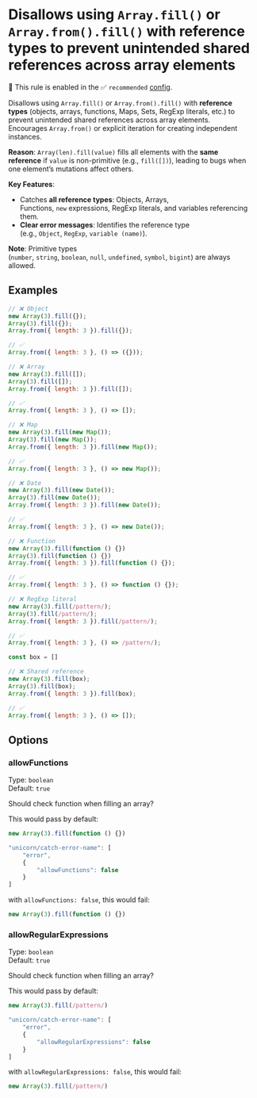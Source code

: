 # Disallows using `Array.fill()` or `Array.from().fill()` with **reference types** to prevent unintended shared references across array elements

💼 This rule is enabled in the ✅ `recommended` [config](https://github.com/sindresorhus/eslint-plugin-unicorn#recommended-config).

<!-- end auto-generated rule header -->
<!-- Do not manually modify this header. Run: `npm run fix:eslint-docs` -->

Disallows using `Array.fill()` or `Array.from().fill()` with **reference types** (objects, arrays, functions, Maps, Sets, RegExp literals, etc.) to prevent unintended shared references across array elements. Encourages `Array.from()` or explicit iteration for creating independent instances.

**Reason**:
`Array(len).fill(value)` fills all elements with the **same reference** if `value` is non-primitive (e.g., `fill([])`), leading to bugs when one element’s mutations affect others.

**Key Features**:

- Catches **all reference types**: Objects, Arrays, Functions, `new` expressions, RegExp literals, and variables referencing them.
- **Clear error messages**: Identifies the reference type (e.g., `Object`, `RegExp`, `variable (name)`).

**Note**: Primitive types (`number`, `string`, `boolean`, `null`, `undefined`, `symbol`, `bigint`) are always allowed.

## Examples

```js
// ❌ Object
new Array(3).fill({});
Array(3).fill({});
Array.from({ length: 3 }).fill({});

// ✅
Array.from({ length: 3 }, () => ({}));
```

```js
// ❌ Array
new Array(3).fill([]);
Array(3).fill([]);
Array.from({ length: 3 }).fill([]);

// ✅
Array.from({ length: 3 }, () => []);
```

```js
// ❌ Map
new Array(3).fill(new Map());
Array(3).fill(new Map());
Array.from({ length: 3 }).fill(new Map());

// ✅
Array.from({ length: 3 }, () => new Map());
```

```js
// ❌ Date
new Array(3).fill(new Date());
Array(3).fill(new Date());
Array.from({ length: 3 }).fill(new Date());

// ✅
Array.from({ length: 3 }, () => new Date());
```

```js
// ❌ Function
new Array(3).fill(function () {})
Array(3).fill(function () {})
Array.from({ length: 3 }).fill(function () {});

// ✅
Array.from({ length: 3 }, () => function () {});
```

```js
// ❌ RegExp literal
new Array(3).fill(/pattern/);
Array(3).fill(/pattern/);
Array.from({ length: 3 }).fill(/pattern/);

// ✅
Array.from({ length: 3 }, () => /pattern/);
```

```js
const box = []

// ❌ Shared reference
new Array(3).fill(box);
Array(3).fill(box);
Array.from({ length: 3 }).fill(box);

// ✅
Array.from({ length: 3 }, () => []);
```

## Options

### allowFunctions

Type: `boolean`\
Default: `true`

Should check function when filling an array?

This would pass by default:

```js
new Array(3).fill(function () {})
```

```js
"unicorn/catch-error-name": [
	"error",
	{
		"allowFunctions": false
	}
]
```

with `allowFunctions: false`, this would fail:

```js
new Array(3).fill(function () {})
```

### allowRegularExpressions

Type: `boolean`\
Default: `true`

Should check function when filling an array?

This would pass by default:

```js
new Array(3).fill(/pattern/)
```

```js
"unicorn/catch-error-name": [
	"error",
	{
		"allowRegularExpressions": false
	}
]
```

with `allowRegularExpressions: false`, this would fail:

```js
new Array(3).fill(/pattern/)
```
